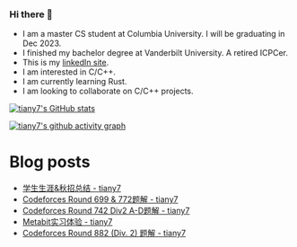 ### Hi there 👋
- I am a master CS student at Columbia University. I will be graduating in Dec 2023.
- I finished my bachelor degree at Vanderbilt University. A retired ICPCer.
- This is my [linkedIn site](https://www.linkedin.com/in/yuanhan-tian-02729117a/).
- I am interested in C/C++.
- I am currently learning Rust.
- I am looking to collaborate on C/C++ projects.

[![tiany7's GitHub stats](https://github-readme-stats.vercel.app/api?username=tiany7)](https://github.com/anuraghazra/github-readme-stats)

[![tiany7's github activity graph](https://github-readme-activity-graph.cyclic.app/graph?username=tiany7&theme=dracula&bg_color=FFFFFF&color=000000&line=87CEEB)](https://github.com/ashutosh00710/github-readme-activity-graph)

# Blog posts
<!-- BLOG-POST-LIST:START -->
- [学生生涯&amp;秋招总结 - tiany7](https://www.cnblogs.com/tiany7/p/17851756.html)
- [Codeforces Round 699 &amp; 772题解 - tiany7](https://www.cnblogs.com/tiany7/p/17739678.html)
- [Codeforces Round 742 Div2 A-D题解 - tiany7](https://www.cnblogs.com/tiany7/p/17732366.html)
- [Metabit实习体验 - tiany7](https://www.cnblogs.com/tiany7/p/17707659.html)
- [Codeforces Round 882 &lpar;Div. 2&rpar; 题解 - tiany7](https://www.cnblogs.com/tiany7/p/17701271.html)
<!-- BLOG-POST-LIST:END -->

